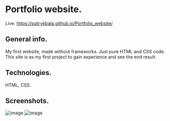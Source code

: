 # Portfolio website.
Live: https://patrykbala.github.io/Portfolio_website/

## General info.
My first website, made without frameworks. Just pure HTML and CSS code.<br> 
This site is as my first project to gain experience and see the end result.

## Technologies.
HTML, CSS.

## Screenshots.
![image](https://github.com/PatrykBala/Portfolio_website/assets/73967948/a3e39d0c-75c8-46a4-8c37-80af38101bc9)
![image](https://github.com/PatrykBala/Portfolio_website/assets/73967948/5dfd35cc-b2d4-4a45-95dc-1211340a54bf)
